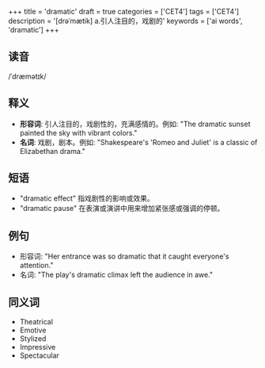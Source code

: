 +++
title = 'dramatic'
draft = true
categories = ['CET4']
tags = ['CET4']
description = '[drəˈmætik] a.引人注目的，戏剧的'
keywords = ['ai words', 'dramatic']
+++

## 读音
/ˈdræmətɪk/

## 释义
- **形容词**: 引人注目的，戏剧性的，充满感情的。例如: "The dramatic sunset painted the sky with vibrant colors."
- **名词**: 戏剧，剧本。例如: "Shakespeare's 'Romeo and Juliet' is a classic of Elizabethan drama."

## 短语
- "dramatic effect" 指戏剧性的影响或效果。
- "dramatic pause" 在表演或演讲中用来增加紧张感或强调的停顿。

## 例句
- 形容词: "Her entrance was so dramatic that it caught everyone's attention."
- 名词: "The play's dramatic climax left the audience in awe."

## 同义词
- Theatrical
- Emotive
- Stylized
- Impressive
- Spectacular
